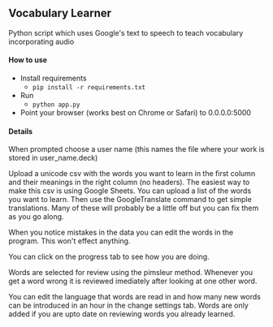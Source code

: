 ## Vocabulary Learner

Python script which uses Google's text to speech to teach vocabulary incorporating audio

#### How to use
* Install requirements
  * `pip install -r requirements.txt`
* Run
  * `python app.py`
* Point your browser (works best on Chrome or Safari) to 0.0.0.0:5000

#### Details

When prompted choose a user name (this names the file where your work is stored in user_name.deck)

Upload a unicode csv with the words you want to learn in the first column and their meanings in the right column (no headers).
The easiest way to make this csv is using Google Sheets. You can upload a list of the words you want to learn.
Then use the GoogleTranslate command to get simple translations. Many of these will probably be a little off but you can 
fix them as you go along.

When you notice mistakes in the data you can edit the words in the program. This won't effect anything.

You can click on the progress tab to see how you are doing.

Words are selected for review using the pimsleur method. Whenever you get a word wrong it is reviewed imediately after looking at one other word.

You can edit the language that words are read in and how many new words can be introduced in an hour in the change settings tab.
Words are only added if you are upto date on reviewing words you already learned.

